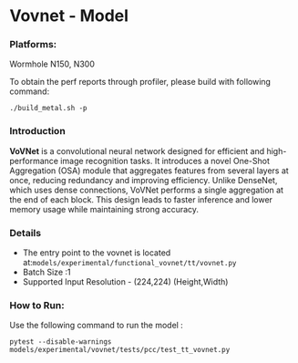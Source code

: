 # Vovnet - Model

### Platforms:

Wormhole N150, N300

To obtain the perf reports through profiler, please build with following command:
```
./build_metal.sh -p
```

### Introduction

**VoVNet** is a convolutional neural network designed for efficient and high-performance image recognition tasks. It introduces a novel One-Shot Aggregation (OSA) module that aggregates features from several layers at once, reducing redundancy and improving efficiency. Unlike DenseNet, which uses dense connections, VoVNet performs a single aggregation at the end of each block. This design leads to faster inference and lower memory usage while maintaining strong accuracy.


### Details

- The entry point to the vovnet is located at:`models/experimental/functional_vovnet/tt/vovnet.py`
- Batch Size :1
- Supported Input Resolution - (224,224) (Height,Width)

### How to Run:

Use the following command to run the model :

```
pytest --disable-warnings models/experimental/vovnet/tests/pcc/test_tt_vovnet.py
```
